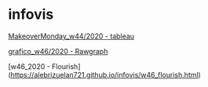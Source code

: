# infovis
[MakeoverMonday_w44/2020 - tableau](https://alebrizuelan721.github.io/infovis/w44_tableau.html)

[grafico_w46/2020 - Rawgraph](https://alebrizuelan721.github.io/infovis/w46_rawgraph.html)

[w46_2020 - Flourish] (https://alebrizuelan721.github.io/infovis/w46_flourish.html)



